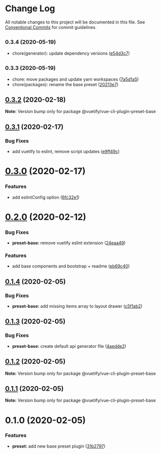 # Change Log

All notable changes to this project will be documented in this file.
See [Conventional Commits](https://conventionalcommits.org) for commit guidelines.

## <small>0.3.4 (2020-05-19)</small>

* chore(generator): update dependency versions ([e54d3c7](https://github.com/vuetifyjs/vue-cli-plugin-vuetify/commit/e54d3c7))





## <small>0.3.3 (2020-05-19)</small>

* chore: move packages and update yarn workspaces ([7a5d1a5](https://github.com/vuetifyjs/vue-cli-plugin-vuetify/commit/7a5d1a5))
* chore(packages): rename the base preset ([20213e7](https://github.com/vuetifyjs/vue-cli-plugin-vuetify/commit/20213e7))





## [0.3.2](https://github.com/vuetifyjs/vue-cli-plugin-vuetify/compare/@vuetify/vue-cli-plugin-preset-base@0.3.1...@vuetify/vue-cli-plugin-preset-base@0.3.2) (2020-02-18)

**Note:** Version bump only for package @vuetify/vue-cli-plugin-preset-base





## [0.3.1](https://github.com/vuetifyjs/vue-cli-plugin-vuetify/compare/@vuetify/vue-cli-plugin-preset-base@0.3.0...@vuetify/vue-cli-plugin-preset-base@0.3.1) (2020-02-17)


### Bug Fixes

* add vuetify to eslint, remove script updates ([e9ff49c](https://github.com/vuetifyjs/vue-cli-plugin-vuetify/commit/e9ff49c80969cde8392c06fcaa761acf8b077b87))





# [0.3.0](https://github.com/vuetifyjs/vue-cli-plugin-vuetify/compare/@vuetify/vue-cli-plugin-preset-base@0.2.0...@vuetify/vue-cli-plugin-preset-base@0.3.0) (2020-02-17)


### Features

* add eslintConfig option ([6fc32e1](https://github.com/vuetifyjs/vue-cli-plugin-vuetify/commit/6fc32e1afefe0a94a5c8bdab843d882cd8146107))






# [0.2.0](https://github.com/vuetifyjs/vue-cli-plugin-vuetify/compare/@vuetify/vue-cli-plugin-preset-base@0.1.4...@vuetify/vue-cli-plugin-preset-base@0.2.0) (2020-02-12)


### Bug Fixes

* **preset-base:** remove vuetify eslint extension ([24eaa49](https://github.com/vuetifyjs/vue-cli-plugin-vuetify/commit/24eaa49943f91e0281712a716461be01f137eacd))


### Features

* add base components and bootstrap + readme ([eb69c40](https://github.com/vuetifyjs/vue-cli-plugin-vuetify/commit/eb69c402187291402b1790f837318112b6efc5e5))





## [0.1.4](https://github.com/vuetifyjs/vue-cli-plugin-vuetify/compare/@vuetify/vue-cli-plugin-preset-base@0.1.3...@vuetify/vue-cli-plugin-preset-base@0.1.4) (2020-02-05)


### Bug Fixes

* **preset-base:** add missing items array to layout drawer ([c5f1ab2](https://github.com/vuetifyjs/vue-cli-plugin-vuetify/commit/c5f1ab2360fb3a0c24500f684b0a0177a5df0d23))





## [0.1.3](https://github.com/vuetifyjs/vue-cli-plugin-vuetify/compare/@vuetify/vue-cli-plugin-preset-base@0.1.2...@vuetify/vue-cli-plugin-preset-base@0.1.3) (2020-02-05)


### Bug Fixes

* **preset-base:** create default api generator file ([4aedde2](https://github.com/vuetifyjs/vue-cli-plugin-vuetify/commit/4aedde2d53b983d90b278582b9df6d3a3ed77744))





## [0.1.2](https://github.com/vuetifyjs/vue-cli-plugin-vuetify/compare/@vuetify/vue-cli-plugin-preset-base@0.1.1...@vuetify/vue-cli-plugin-preset-base@0.1.2) (2020-02-05)

**Note:** Version bump only for package @vuetify/vue-cli-plugin-preset-base





## [0.1.1](https://github.com/vuetifyjs/vue-cli-plugin-vuetify/compare/@vuetify/vue-cli-plugin-preset-base@0.1.0...@vuetify/vue-cli-plugin-preset-base@0.1.1) (2020-02-05)

**Note:** Version bump only for package @vuetify/vue-cli-plugin-preset-base





# 0.1.0 (2020-02-05)


### Features

* **preset:** add new base preset plugin ([31b2797](https://github.com/vuetifyjs/vue-cli-plugin-vuetify/commit/31b2797c6250d4aab5c3d57a1855e4e50ca9dbcf))
